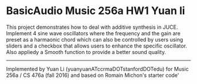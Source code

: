 # BasicAudio Music 256a HW1 Yuan li

This project demonstrates how to deal with additive synthesis in JUCE. Implement 4 sine wave oscillators where the frequency and the gain are preset as a harmaonic chord which can also be controlled by users using sliders and a checkbox that allows users to enhance the specific oscillator. Also appliedy a Smooth function to provide a better sound quality.

---

Implemented by Yuan Li (yuanyuanATccrmaDOTstanfordDOTedu) for Music 256a / CS 476a (fall 2016) and based on Romain Michon's starter code'
